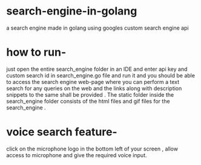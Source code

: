 # search-engine-in-golang
a search engine made in golang using googles custom search engine api
# how to run-
 just open the entire search_engine folder in an IDE and enter api key and custom search id in search_engine.go file and run it and you should be able to access the search engine web-page where you can perform a text search for any queries on the web and the links along with description snippets to the same shall be provided . The static folder inside the search_engine folder consists of the html files and gif files for the search_engine . 
# voice search feature-
click on the microphone logo in the bottom left of your screen , allow access to microphone and give the required voice input.
